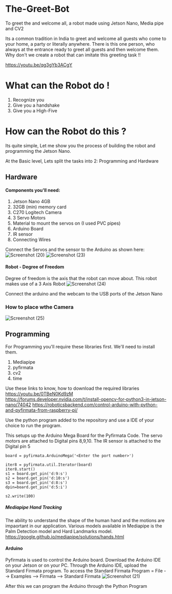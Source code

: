 # The-Greet-Bot
To greet the and welcome all, a robot made using Jetson Nano, Media pipe and CV2

Its a common tradition in India to greet and welcome all guests who come to your home, a party or literally anywhere. There is this one person, who always at the entrance ready to greet all guests and then welcome them. Why don't we create a robot that can imitate this greeting task !!

https://youtu.be/qg3gYb3ACgY
# What can the Robot do !
1. Recognize you
2. Give you a handshake
3. Give you a High-Five
# How can the Robot do this ?
Its quite simple, Let me show you the process of building the robot and programming the Jetson Nano.

At the Basic level, Lets split the tasks into 2: Programming and Hardware
## Hardware
#### Components you'll need:
1. Jetson Nano 4GB
2. 32GB (min) memory card
3. C270 Logitech Camera
4. 3 Servo Motors
5. Material to mount the servos on (I used PVC pipes)
6. Arduino Board
7. IR sensor
8. Connecting Wires

Connect the Servos and the sensor to the Arduino as shown here:
![Screenshot (20)](https://user-images.githubusercontent.com/65992357/175828704-bafcac5f-a674-455c-a1a4-a1a61372f699.png)
![Screenshot (23)](https://user-images.githubusercontent.com/65992357/176008473-c7b88d58-44be-4895-b233-e6e579a107db.png)



#### Robot - Degree of Freedom
Degree of freedom is the axis that the robot can move about. This robot makes use of a 3 Axis Robot
![Screenshot (24)](https://user-images.githubusercontent.com/65992357/176008340-45d4c326-5006-486c-94b6-3df1cca68a11.png)
  
Connect the arduino and the webcam to the USB ports of the Jetson Nano

### How to place wthe Camera
![Screenshot (25)](https://user-images.githubusercontent.com/65992357/176015354-ec8273f3-6131-4d98-aa07-fd0762240b51.png)

 

## Programming
For Programming you'll require these libraries first. We'll need to install them.
1. Mediapipe
2. pyfirmata
3. cv2
4. time

Use these links to know, how to download the required libraries
https://youtu.be/0TBeN0Kd9zM
https://forums.developer.nvidia.com/t/install-opencv-for-python3-in-jetson-nano/74042
https://roboticsbackend.com/control-arduino-with-python-and-pyfirmata-from-raspberry-pi/

Use the python program added to the repository and use a IDE of your choice to run the program.

This setups up the Arduino Mega Board for the Pyfirmata Code. The servo motors are attached to Digital pins 8,9,10. The IR sensor is attached to the Digital pin 5

```
board = pyfirmata.ArduinoMega('<Enter the port number>')

iter8 = pyfirmata.util.Iterator(board)
iter8.start()
s1 = board.get_pin('d:9:s')
s2 = board.get_pin('d:10:s')
s3 = board.get_pin('d:8:s')
dpin=board.get_pin('d:5:i')

s2.write(100)
```

##### Mediapipe Hand Tracking
The ability to understand the shape of the human hand and the motions are impaortant in our application. Various models available in Mediapipe is the Palm Detection model and Hard Landmarks model.
https://google.github.io/mediapipe/solutions/hands.html

#### Arduino
  Pyfirmata is used to control the Arduino board. Download the Arduino IDE on your Jetson or on your PC. Through the Arduino IDE, upload the Standard Firmata program.
  To access the Standard Firmata Program = File --> Examples --> Firmata --> Standard Firmata
  ![Screenshot (21)](https://user-images.githubusercontent.com/65992357/175873363-c7d83979-9179-4ec7-ab0e-74a2b73e7b38.png)

  
  After this we can program the Arduino through the Python Program

